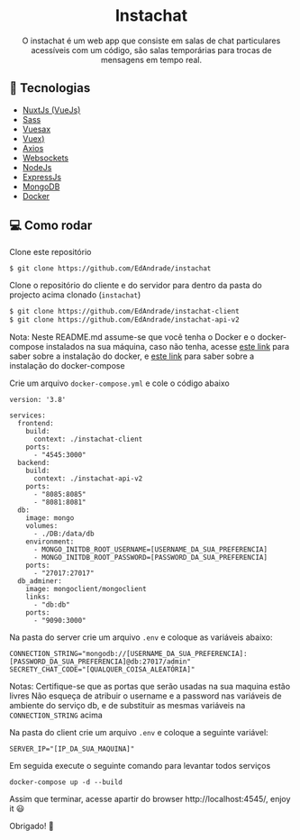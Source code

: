 <h1 align="center">
    Instachat
</h1>

<p align="center">
    O instachat é um web app que consiste em salas de chat particulares acessíveis com um código, são salas temporárias para trocas de mensagens em tempo real.
</p>

## :rocket: Tecnologias

* [NuxtJs (VueJs)](https://https://vuejs.org/)
* [Sass](https://sass-lang.com/)
* [Vuesax](https://vuesax.com/)
* [Vuex)](https://vuex.vuejs.org/)
* [Axios](https://axios-http.com/docs/intro)
* [Websockets](https://developer.mozilla.org/en-US/docs/Web/API/WebSockets_API)
* [NodeJs](https://nodejs.org/en/about/)
* [ExpressJs](https://expressjs.com/)
* [MongoDB](https://www.mongodb.com/)
* [Docker](https://www.docker.com/)

## :computer: Como rodar

Clone este repositório

```bash
$ git clone https://github.com/EdAndrade/instachat
```

Clone o repositório do cliente e do servidor para dentro da pasta do projecto acima clonado (`instachat`)
```bash
$ git clone https://github.com/EdAndrade/instachat-client
$ git clone https://github.com/EdAndrade/instachat-api-v2
```

Nota: Neste README.md assume-se que você tenha o Docker e o docker-compose instalados na sua máquina, caso não tenha, acesse [este link](https://docs.docker.com/engine/install/) para saber sobre a instalação do docker, e [este link](https://docs.docker.com/compose/install/) para saber sobre a instalação do docker-compose

Crie um arquivo `docker-compose.yml` e cole o código abaixo

```docker
version: '3.8'

services:
  frontend:
    build:
      context: ./instachat-client
    ports:
      - "4545:3000"
  backend:
    build:
      context: ./instachat-api-v2
    ports:
      - "8085:8085"
      - "8081:8081"
  db:
    image: mongo
    volumes:
      - ./DB:/data/db
    environment:
      - MONGO_INITDB_ROOT_USERNAME=[USERNAME_DA_SUA_PREFERENCIA]
      - MONGO_INITDB_ROOT_PASSWORD=[PASSWORD_DA_SUA_PREFERENCIA]
    ports:
      - "27017:27017"
  db_adminer:
    image: mongoclient/mongoclient
    links:
      - "db:db"
    ports:
      - "9090:3000"
```

Na pasta do server crie um arquivo `.env` e coloque as variáveis abaixo:
```
CONNECTION_STRING="mongodb://[USERNAME_DA_SUA_PREFERENCIA]:[PASSWORD_DA_SUA_PREFERENCIA]@db:27017/admin"
SECRETY_CHAT_CODE="[QUALQUER_COISA_ALEATÓRIA]"
```

Notas: 
Certifique-se que as portas que serão usadas na sua maquina estão livres
Não esqueça de atribuir o username e a password nas variáveis de ambiente do serviço db, e de substituir as mesmas variáveis na `CONNECTION_STRING` acima

Na pasta do client crie um arquivo `.env` e coloque a seguinte variável:
```
SERVER_IP="[IP_DA_SUA_MAQUINA]"
```

Em seguida execute o seguinte comando para levantar todos serviços

```docker
docker-compose up -d --build
```

Assim que terminar, acesse apartir do browser http://localhost:4545/, enjoy it :smiley:

Obrigado! 💖